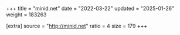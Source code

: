 +++
title = "minid.net"
date = "2022-03-22"
updated = "2025-01-26"
weight = 183263

[extra]
source = "http://minid.net"
ratio = 4
size = 179
+++
